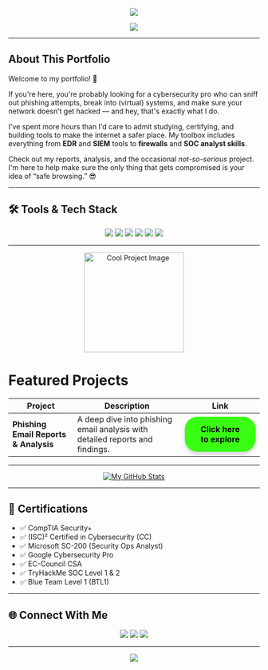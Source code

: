 <!-- Header Banner -->
<p align="center">
  <img src="https://capsule-render.vercel.app/api?type=waving&color=39ff14&height=200&section=header&text=Faizan%20Shakir&fontSize=40&fontColor=ffffff" />
</p>

<!-- Typing intro -->
<p align="center">
  <img src="https://readme-typing-svg.herokuapp.com?font=Fira+Code&weight=700&size=22&pause=1000&color=39FF14&center=true&vCenter=true&width=435&lines=Cybersecurity+Enthusiast;SOC+Analyst+in+Progress;Incident+Response+%7C+Threat+Detection;Certified+%7C+Hands-on+Driven" />
</p>

---

## About This Portfolio

Welcome to my portfolio! 🚨

If you're here, you're probably looking for a cybersecurity pro who can sniff out phishing attempts, break into (virtual) systems, and make sure your network doesn’t get hacked — and hey, that's exactly what I do. 

I've spent more hours than I'd care to admit studying, certifying, and building tools to make the internet a safer place. My toolbox includes everything from **EDR** and **SIEM** tools to **firewalls** and **SOC analyst skills**. 

Check out my reports, analysis, and the occasional *not-so-serious* project. I'm here to help make sure the only thing that gets compromised is your idea of “safe browsing.” 😎


---

## 🛠️ Tools & Tech Stack

<p align="center">
  <img src="https://img.shields.io/badge/Splunk-000?style=for-the-badge&logo=splunk&logoColor=white"/>
  <img src="https://img.shields.io/badge/Elastic%20SIEM-005571?style=for-the-badge&logo=elastic&logoColor=white"/>
  <img src="https://img.shields.io/badge/Suricata-ff6600?style=for-the-badge&logo=data:image/svg+xml;base64,...&logoColor=white"/>
  <img src="https://img.shields.io/badge/CrowdStrike-black?style=for-the-badge&logo=data:image/svg+xml;base64,..."/>
  <img src="https://img.shields.io/badge/TryHackMe-212c42?style=for-the-badge&logo=tryhackme&logoColor=white"/>
  <img src="https://img.shields.io/badge/ChatGPT-000000?style=for-the-badge&logo=openai&logoColor=green"/>
</p>

---
<p align="center">
  <img src="your-image-url.gif" width="200" alt="Cool Project Image">
</p>

# Featured Projects
| **Project**                                   | **Description**                                                                 | **Link**                                                                                     |
| --------------------------------------------- | ------------------------------------------------------------------------------- | -------------------------------------------------------------------------------------------- |
| **Phishing Email Reports & Analysis**         | A deep dive into phishing email analysis with detailed reports and findings.    | <a href="https://github.com/Iamfazi1/Portfolio/tree/main/PhishingReports" style="background-color: #39ff14; color: #0a0a0a; padding: 15px 30px; border-radius: 25px; text-decoration: none; font-weight: bold; display: inline-block; text-align: center; box-shadow: 0 4px 8px rgba(0, 0, 0, 0.2); transition: transform 0.2s ease, background-color 0.3s ease;">Click here to explore</a> |

---

<p align="center">
  <a href="https://github.com/Iamfazi1" target="_blank">
    <img src="https://github-readme-stats.vercel.app/api?username=Iamfazi1&show_icons=true&theme=radical" alt="My GitHub Stats">
  </a>
</p>

---

## 🧾 Certifications

- ✅ CompTIA Security+
- ✅ (ISC)² Certified in Cybersecurity (CC)
- ✅ Microsoft SC-200 (Security Ops Analyst)
- ✅ Google Cybersecurity Pro
- ✅ EC-Council CSA
- ✅ TryHackMe SOC Level 1 & 2
- ✅ Blue Team Level 1 (BTL1)

---

## 🌐 Connect With Me

<p align="center">
  <a href="https://www.linkedin.com/in/muhmmadfaizanshakir/"><img src="https://img.shields.io/badge/LinkedIn-%230077B5.svg?&style=for-the-badge&logo=linkedin&logoColor=white" /></a>
  <a href="mailto:f.sgamar222@gmail.com"><img src="https://img.shields.io/badge/Gmail-D14836?style=for-the-badge&logo=gmail&logoColor=white" /></a>
  <a href="https://tryhackme.com/p/faizanshakir123"><img src="https://img.shields.io/badge/TryHackMe-000000?style=for-the-badge&logo=tryhackme&logoColor=white" /></a>
</p>

---

<p align="center">
  <img src="https://capsule-render.vercel.app/api?section=footer&type=waving&color=39ff14&height=120"/>
</p>
